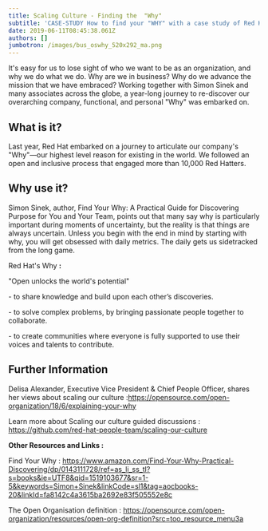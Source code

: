 ```yaml
---
title: Scaling Culture - Finding the  "Why"
subtitle: 'CASE-STUDY How to find your "WHY" with a case study of Red Hat as reference. '
date: 2019-06-11T08:45:38.061Z
authors: []
jumbotron: /images/bus_oswhy_520x292_ma.png
---
```

It's easy for us to lose sight of who we want to be as an organization, and why we do what we do. Why are we in business? Why do we advance the mission that we have embraced?     Working together with Simon Sinek and many associates across the globe,  a year-long journey to re-discover our overarching company, functional, and personal "Why" was embarked on. 



## What is it?

Last year, Red Hat embarked on a journey to articulate our company's "Why"—our highest level reason for existing in the world. We followed an open and inclusive process that engaged more than 10,000 Red Hatters.

## Why use it?

Simon Sinek, author, Find Your Why: A Practical Guide for Discovering Purpose for You and Your Team,  points out that many say why is particularly important during moments of uncertainty, but the reality is that things are always uncertain. Unless you begin with the end in mind by starting with why, you will get obsessed with daily metrics. The daily gets us sidetracked from the long game.

Red Hat's Why **:** 

"Open unlocks the world's potential" 

\- to share knowledge and build upon each other’s discoveries.

\- to solve complex problems, by bringing passionate people together to collaborate. 

\- to create communities where everyone is fully supported to use their voices and talents to contribute. 

## Further Information

Delisa Alexander, Executive Vice President & Chief People Officer, shares her views about scaling our culture :<https://opensource.com/open-organization/18/6/explaining-your-why>

Learn more about Scaling our culture guided discussions : <https://github.com/red-hat-people-team/scaling-our-culture>

**Other Resources and Links :** 

Find Your Why : <https://www.amazon.com/Find-Your-Why-Practical-Discovering/dp/0143111728/ref=as_li_ss_tl?s=books&ie=UTF8&qid=1519103677&sr=1-5&keywords=Simon+Sinek&linkCode=sl1&tag=aocbooks-20&linkId=fa8142c4a3615ba2692e83f505552e8c>

The Open Organisation definition : <https://opensource.com/open-organization/resources/open-org-definition?src=too_resource_menu3a>
